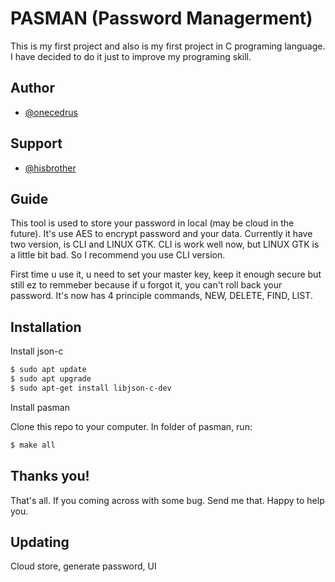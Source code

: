 # PASMAN (Password Managerment)

This is my first project and also is my first project in C programing language.
I have decided to do it just to improve my programing skill. 

## Author

- [@onecedrus](https://github.com/1cedrus)

## Support

- [@hisbrother](https://github.com/sinzii)

## Guide 

This tool is used to store your password in local (may be cloud in the future). It's use AES to encrypt password and your data.
Currently it have two version, is CLI and LINUX GTK. CLI is work well now, but LINUX GTK is a little bit bad. So I recommend you use CLI version. 

First time u use it, u need to set your master key, keep it enough secure but still ez to remmeber because if u forgot it, you can't roll back your password. It's now has 4 principle commands, NEW, DELETE, FIND, LIST.

## Installation

Install json-c

```bash
$ sudo apt update
$ sudo apt upgrade
$ sudo apt-get install libjson-c-dev
```
Install pasman

Clone this repo to your computer. In folder of pasman, run: 
```bash
$ make all
```
## Thanks you!
That's all. If you coming across with some bug. Send me that. Happy to help you.

## Updating 
Cloud store, generate password, UI